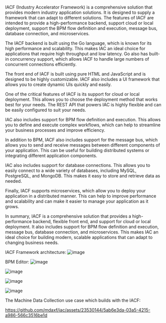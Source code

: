 IACF (Industry Accelerator Framework) is a comprehensive solution that provides modern industry application solutions. It is designed to supply a framework that can adapt to different solutions. The features of IACF are intended to provide a high-performance backend, support cloud or local deployment, support the BPM flow definition and execution, message bus, database connection, and microservices.

The IACF backend is built using the Go language, which is known for its high performance and scalability. This makes IAC an ideal choice for applications that require high throughput and low latency. Go also has built-in concurrency support, which allows IACF to handle large numbers of concurrent connections efficiently.

The front end of IACF is built using pure HTML and JavaScript and is designed to be highly customizable. IACF also includes a UI framework that allows you to create dynamic UIs quickly and easily.

One of the critical features of IACF is its support for cloud or local deployment. This allows you to choose the deployment method that works best for your needs. The REST API that powers IAC is highly flexible and can be easily configured to suit your needs.

IAC also includes support for BPM flow definition and execution. This allows you to define and execute complex workflows, which can help to streamline your business processes and improve efficiency.

In addition to BPM, IACF also includes support for the message bus, which allows you to send and receive messages between different components of your application. This can be useful for building distributed systems or integrating different application components.

IAC also includes support for database connections. This allows you to easily connect to a wide variety of databases, including MySQL, PostgreSQL, and MongoDB. This makes it easy to store and retrieve data as needed.

Finally, IACF supports microservices, which allow you to deploy your application in a distributed manner. This can help to improve performance and scalability and can make it easier to manage your application as it grows.

In summary, IACF is a comprehensive solution that provides a high-performance backend, flexible front end, and support for cloud or local deployment. It also includes support for BPM flow definition and execution, message bus, database connection, and microservices. This makes IAC an ideal choice for building modern, scalable applications that can adapt to changing business needs.

IACF Framework architecture:
![image](https://github.com/mdaxf/iac/assets/23530144/9cd148be-82a8-40a3-86c8-a1a6e643ab3d)

BPM Editor:
![image](https://github.com/mdaxf/iac/assets/23530144/271f7801-30d1-41cc-a47a-3df96d5c8d93)

![image](https://github.com/mdaxf/iac/assets/23530144/b69a7269-ca4c-4a6d-8b1a-96a033a6bf61)

![image](https://github.com/mdaxf/iac/assets/23530144/8afd26e5-62c3-4aba-ba5b-bd538ae0f28d)

![image](https://github.com/mdaxf/iac/assets/23530144/af71dc95-77cb-4328-b707-97fcb82f4991)

The Machine Data Collection use case which builds with the IACF:

https://github.com/mdaxf/iac/assets/23530144/5ab6e3da-03a5-4215-a986-566c3516be1d



